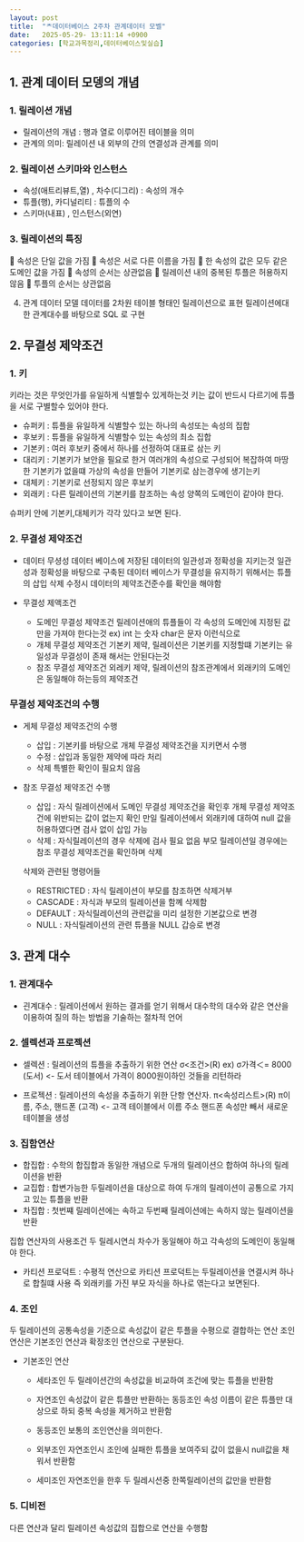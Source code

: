 ```yaml
---
layout: post
title:  "ᄎ데이터베이스 2주차 관계데이터 모벨"
date:   2025-05-29- 13:11:14 +0900
categories: [학교과목정리,데이터베이스및실습]
---
```

## 1. 관계 데이터 모뎅의 개념

### 1. 릴레이션 개념
- 릴레이션의 개념 : 행과 열로 이루어진 테이블을 의미
- 관계의 의미: 릴레이션 내 외부의 간의 연결성과 관계를 의미

### 2. 릴레이션 스키마와 인스턴스
- 속성(애트리뷰트,열) , 차수(디그리) : 속성의 개수
- 튜플(행), 카디널리티 : 튜플의 수 
- 스키마(내표) , 인스턴스(외연)

### 3. 릴레이션의 특징
 속성은 단일 값을 가짐
 속성은 서로 다른 이름을 가짐
 한 속성의 값은 모두 같은 도메인 값을 가짐
 속성의 순서는 상관없음
 릴레이션 내의 중복된 투플은 허용하지 않음
 투플의 순서는 상관없음

4. 관계 데이터 모델
데이터를 2차원 테이블 형태인 릴레이션으로 표현
릴레이션에대한 관계대수를 바탕으로 SQL 로 구현

## 2. 무결성 제약조건
### 1. 키
키라는 것은 무엇인가를 유일하게 식별할수 있게하는것
키는 값이 반드시 다르기에 튜플을 서로 구별할수 있어야 한다.

- 슈퍼키 : 튜플을 유일하게 식별할수 있는 하나의 속성또는 속성의 집합
- 후보키 : 튜플을 유일하게 식별할수 있는 속성의 최소 집합
- 기본키 : 여러 후보키 중에서 하나를 선정하여 대표로 삼는 키
- 대리키 : 기본키가 보안을 필요로 한거 여러개의 속성으로 구성되어 복잡하여 마땅한 기본키가 없을떄 가상의 속성을 만들어 기본키로 삼는경우에 생기는키
- 대체키 : 기본키로 선정되지 않은 후보키
- 외래키 : 다른 릴레이션의 기본키를 참조하는 속성 양쪽의 도메인이 같아야 한다.

슈퍼키 안에 기본키,대체키가 각각 있다고 보면 된다.

### 2. 무결성 제약조건
- 데이터 무셩성
데이터 베이스에 저장된 데이터의 일관성과 정확성을 지키는것
일관성과 정확성을 바탕으로 구축된 데이터 베이스가 무결성을 유지하기 위해서는 튜플의 삽입 삭제 수정시 데이터의 제약조건준수를 확인을 해야함

- 무결성 제액조건
    - 도메인 무결성 제약조건
        릴레이션애의 튜플들이 각 속성의 도메인에 지정된 값만을 가져야 한다는것
        ex) int 는 숫자 char은 문자 이런식으로
    - 개체 무결성 제약조건
        기본키 제약, 릴레이션은 기본키를 지정할떄 기본키는 유일성과 무결성이 존재 해서는 안된다는것
    - 참조 무결성 제약조건
        외레키 제약, 릴레이션의 참조관계에서 외래키의 도메인은 동일해야 하는등의 제약조건

### 무결성 제약조건의 수행
- 게체 무결성 제약조건의 수행
    - 삽입 : 기본키를 바탕으로 개체 무결성 제약조건을 지키면서 수행
    - 수정 : 삽입과 동일한 제약에 따라 처리
    - 삭제 특별한 확인이 필요치 않음

- 참조 무결성 제약조건 수행
    - 삽입 : 자식 릴레이션에서 도메인 무결성 제약조건을 확인후 개체 무결성 제약조건에 위반되는 값이 없는지 확인
    만일 릴레이션에서 외래키에 대하여 null 값을 허용하였다면 검사 없이 삽입 가능
    - 삭제 : 자식릴레이션의 경우 삭제에 검사 필요 없음
    부모 릴레이션일 경우에는 참조 무결성 제약조건을 확인하며 삭제 
    
    삭제와 관련된 명령어들
    - RESTRICTED    : 자식 릴레이션이 부모를 참조하면 삭제거부
    - CASCADE       : 자식과 부모의 릴레이션을 함꼐 삭제함
    - DEFAULT       : 자식릴레이션의 관련값을 미리 설정한 기본값으로 변경
    - NULL          : 자식릴레이션의 관련 튜플을 NULL 갑승로 변경


## 3. 관계 대수
### 1. 관계대수
- 괸계대수 : 릴레이션에서 원하는 결과를 얻기 위해서 대수학의 대수와 같은 연산을 이용하여 질의 하는 방법을 기술하는 절차적 언어
### 2. 셀렉션과 프로젝션
- 셀렉션 : 릴레이션의 튜플을 추출하기 위한 연산 σ<조건>(R)
ex) σ가격＜= 8000 (도서) <- 도서 테이블에서 가격이 8000원이하인 것들을 리턴하라

- 프로젝션 : 릴레이션의 속성을 추출하기 위한 단항 연산자. π<속성리스트>(R)
π이름, 주소, 핸드폰 (고객) <- 고객 테이블에서 이름 주소 핸드폰 속성만 빼서 새로운 테이블을 생성

### 3. 집함연산
- 합집합 : 수학의 합집합과 동일한 개념으로 두개의 릴레이션으 합하여 하나의 릴레이션을 반환
- 교집합 : 합변가능한 두릴레이션을 대상으로 하여 두개의 릴레이션이 공통으로 가지고 있는 튜플을 반환
- 차집합  : 첫번쨰 릴레이션에는 속하고 두번째 릴레이션에는 속하지 않는 릴레이션을 반환

집합 연산자의 사용조건 
두 릴레시연싀 차수가 동일해야 하고 각속성의 도메인이 동일해야 한다.

- 카티션 프로덕트 : 수평적 연산으로 카티션 프로덕트는 두릴레이션을 연결시켜 하나로 합칠떄 사용
즉 외래키를 가진 부모 자식을 하나로 엮는다고 보면된다.

### 4. 조인
두 릴레이션의 공통속성을 기준으로 속성값이 같은 투플을 수평으로 결합하는 연산
조인연산은 기본조인 연산과 확장조인 연산으로 구분돤다.

- 기본조인 연산
    - 세타조인
        두 릴레이션간의 속성값을 비교하여 조건에 맞는 튜플을 반환함
    - 자연조인
        속성값이 같은 튜플만 반환하는 동등조인 속성 이름이 같은 튜플만 대상으로 하되 중복 속성을 제거하고 반환함
    - 동등조인
        보통의 조인연산을 의미한다.

    - 외부조인
        자연조인시 조인에 실패한 튜플을 보여주되 값이 없을시 null값을 채워서 반환함
    - 세미조인
        자연조인을 한후 두 릴레시션중 한쪽릴레이션의 값만을 반환함

### 5. 디비전
다른 연산과 달리 릴레이션 속성값의 집합으로 연산을 수행함